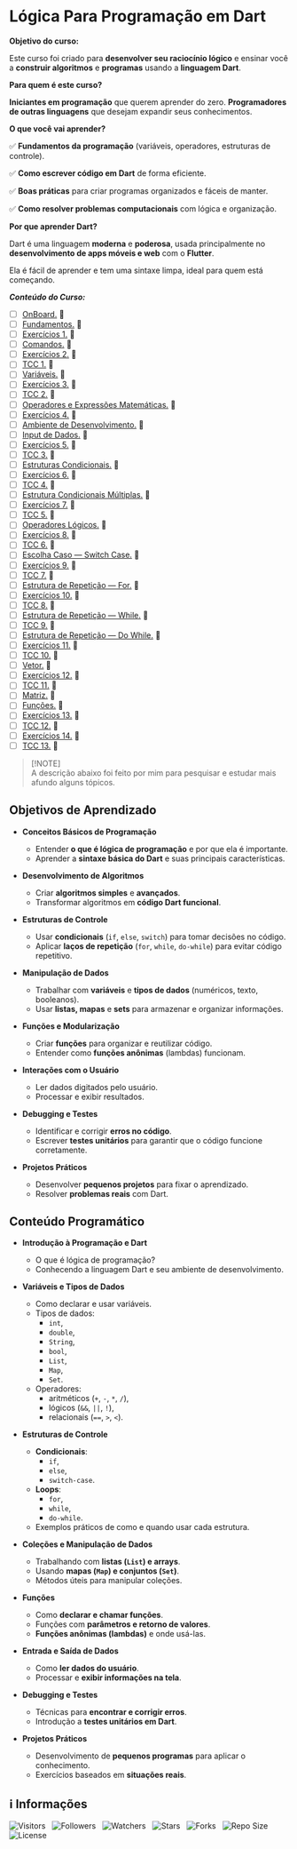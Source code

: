 <!-- Título -->
# Lógica Para Programação em Dart

**Objetivo do curso:**

Este curso foi criado para **desenvolver seu raciocínio lógico** e ensinar você a **construir algoritmos** e **programas** usando a **linguagem Dart**.

**Para quem é este curso?**

**Iniciantes em programação** que querem aprender do zero.
**Programadores de outras linguagens** que desejam expandir seus conhecimentos.

**O que você vai aprender?**

:white_check_mark: **Fundamentos da programação** (variáveis, operadores, estruturas de controle).

:white_check_mark: **Como escrever código em Dart** de forma eficiente.

:white_check_mark: **Boas práticas** para criar programas organizados e fáceis de manter.

:white_check_mark: **Como resolver problemas computacionais** com lógica e organização.

**Por que aprender Dart?**

Dart é uma linguagem **moderna** e **poderosa**, usada principalmente no **desenvolvimento de apps móveis e web** com o **Flutter**.

Ela é fácil de aprender e tem uma sintaxe limpa, ideal para quem está começando.

***Conteúdo do Curso:***

* [ ] [OnBoard.](https://github.com/Devsgeeknerd/mod-onb-log-par-pro-dar-fun) &#128679;
* [ ] [Fundamentos.](https://github.com/Devsgeeknerd/mod-fun-log-par-pro-dar-fun) &#128679;
* [ ] [Exercícios 1.](https://github.com/Devsgeeknerd/mod-exe-1-log-par-pro-dar-fun) &#128679;
* [ ] [Comandos.](https://github.com/Devsgeeknerd/mod-com-log-par-pro-dar-fun) &#128679;
* [ ] [Exercícios 2.](https://github.com/Devsgeeknerd/mod-exe-2-log-par-pro-dar-fun) &#128679;
* [ ] [TCC 1.](https://github.com/Devsgeeknerd/mod-tcc-1-log-par-pro-dar-fun) &#128679;
* [ ] [Variáveis.](https://github.com/Devsgeeknerd/mod-var-log-par-pro-dar-fun) &#128679;
* [ ] [Exercícios 3.](https://github.com/Devsgeeknerd/mod-exe-3-log-par-pro-dar-fun) &#128679;
* [ ] [TCC 2.](https://github.com/Devsgeeknerd/mod-tcc-2-log-par-pro-dar-fun) &#128679;
* [ ] [Operadores e Expressões Matemáticas.](https://github.com/Devsgeeknerd/mod-ope-exp-mat-log-par-pro-dar-fun) &#128679;
* [ ] [Exercícios 4.](https://github.com/Devsgeeknerd/mod-exe-4-log-par-pro-dar-fun) &#128679;
* [ ] [Ambiente de Desenvolvimento.](https://github.com/Devsgeeknerd/mod-amb-des-log-par-pro-dar-fun) &#128679;
* [ ] [Input de Dados.](https://github.com/Devsgeeknerd/mod-inp-dad-log-par-pro-dar-fun) &#128679;
* [ ] [Exercícios 5.](https://github.com/Devsgeeknerd/mod-exe-5-log-par-pro-dar-fun) &#128679;
* [ ] [TCC 3.](https://github.com/Devsgeeknerd/mod-tcc-3-log-par-pro-dar-fun) &#128679;
* [ ] [Estruturas Condicionais.](https://github.com/Devsgeeknerd/mod-est-con-log-par-pro-dar-fun) &#128679;
* [ ] [Exercícios 6.](https://github.com/Devsgeeknerd/mod-exe-6-log-par-pro-dar-fun) &#128679;
* [ ] [TCC 4.](https://github.com/Devsgeeknerd/mod-tcc-4-log-par-pro-dar-fun) &#128679;
* [ ] [Estrutura Condicionais Múltiplas.](https://github.com/Devsgeeknerd/mod-est-con-mul-log-par-pro-dar-fun) &#128679;
* [ ] [Exercícios 7.](https://github.com/Devsgeeknerd/mod-exe-7-log-par-pro-dar-fun) &#128679;
* [ ] [TCC 5.](https://github.com/Devsgeeknerd/mod-tcc-5-log-par-pro-dar-fun) &#128679;
* [ ] [Operadores Lógicos.](https:github.com/Devsgeeknerd/mod-ope-log-log-par-pro-dar-fun) &#128679;
* [ ] [Exercícios 8.](https://github.com/Devsgeeknerd/mod-exe-log-par-pro-dar-fun) &#128679;
* [ ] [TCC 6.](https://github.com/Devsgeeknerd/mod-tcc-6-log-par-pro-dar-fun) &#128679;
* [ ] [Escolha Caso — Switch Case.](https://github.com/Devsgeeknerd/mod-esc-cas-swi-cas-log-par-pro-dar-fun) &#128679;
* [ ] [Exercícios 9.](https://github.com/Devsgeeknerd/mod-exe-9-log-par-pro-dar-fun) &#128679;
* [ ] [TCC 7.](https://github.com/Devsgeeknerd/mod-tcc-7-log-par-pro-dar-fun) &#128679;
* [ ] [Estrutura de Repetição — For.](https://github.com/Devsgeeknerd/mod-est-rep-for-log-par-pro-dar-fun) &#128679;
* [ ] [Exercícios 10.](https://github.com/Devsgeeknerd/mod-exe-10-log-par-pro-dar-fun) &#128679;
* [ ] [TCC 8.](https:github.com/Devsgeeknerd/mod-tcc-8-log-par-pro-dar-fun) &#128679;
* [ ] [Estrutura de Repetição — While.](https://github.com/Devsgeeknerd/mod-est-rep-whi-log-par-pro-dar-fun) &#128679;
* [ ] [TCC 9.](https://github.com/Devsgeeknerd/mod-tcc-9-log-par-pro-dar-fun) &#128679;
* [ ] [Estrutura de Repetição — Do While.](https://github.com/Devsgeeknerd/mod-est-rep-do-whi-log-par-pro-dar-fun) &#128679;
* [ ] [Exercícios 11.](https://github.com/Devsgeeknerd/mod-exe-11-log-par-pro-dar-fun) &#128679;
* [ ] [TCC 10.](https://github.com/Devsgeeknerd/mod-tcc-10-log-par-pro-dar-fun) &#128679;
* [ ] [Vetor.](https://github.com/Devsgeeknerd/mod-vet-log-par-pro-dar-fun) &#128679;
* [ ] [Exercícios 12.](https://github.com/Devsgeeknerd/mod-exe-12-log-par-pro-dar-fun) &#128679;
* [ ] [TCC 11.](https://github.com/Devsgeeknerd/mod-tcc-11-log-par-pro-dar-fun) &#128679;
* [ ] [Matriz.](https://github.com/Devsgeeknerd/mod-mat-log-par-pro-dar-fun) &#128679;
* [ ] [Funções.](https://github.com/Devsgeeknerd/mod-fun-log-par-pro-dar-fun) &#128679;
* [ ] [Exercícios 13.](https://github.com/Devsgeeknerd/mod-exe-13-log-par-pro-dar-fun) &#128679;
* [ ] [TCC 12.](https://github.com/Devsgeeknerd/mod-tcc-12-log-par-pro-dar-fun) &#128679;
* [ ] [Exercícios 14.](https://github.com/Devsgeeknerd/mod-exe-14-log-par-pro-dar-fun) &#128679;
* [ ] [TCC 13.](https://github.com/Devsgeeknerd/mod-tcc-13-log-par-pro-dar-fun) &#128679;

> [!NOTE]\
> A descrição abaixo foi feito por mim para pesquisar e estudar mais afundo alguns tópicos.

## Objetivos de Aprendizado

* **Conceitos Básicos de Programação**
  * Entender **o que é lógica de programação** e por que ela é importante.
  * Aprender a **sintaxe básica do Dart** e suas principais características.

* **Desenvolvimento de Algoritmos**
  * Criar **algoritmos simples** e **avançados**.
  * Transformar algoritmos em **código Dart funcional**.

* **Estruturas de Controle**
  * Usar **condicionais** (`if`, `else`, `switch`) para tomar decisões no código.
  * Aplicar **laços de repetição** (`for`, `while`, `do-while`) para evitar código repetitivo.

* **Manipulação de Dados**
  * Trabalhar com **variáveis** e **tipos de dados** (numéricos, texto, booleanos).
  * Usar **listas, mapas** e **sets** para armazenar e organizar informações.

* **Funções e Modularização**
  * Criar **funções** para organizar e reutilizar código.
  * Entender como **funções anônimas** (lambdas) funcionam.

* **Interações com o Usuário**
  * Ler dados digitados pelo usuário.
  * Processar e exibir resultados.

* **Debugging e Testes**
  * Identificar e corrigir **erros no código**.
  * Escrever **testes unitários** para garantir que o código funcione corretamente.

* **Projetos Práticos**
  * Desenvolver **pequenos projetos** para fixar o aprendizado.
  * Resolver **problemas reais** com Dart.

## Conteúdo Programático

* **Introdução à Programação e Dart**
  * O que é lógica de programação?
  * Conhecendo a linguagem Dart e seu ambiente de desenvolvimento.

* **Variáveis e Tipos de Dados**
  * Como declarar e usar variáveis.
  * Tipos de dados:
    * `int`,
    * `double`,
    * `String`,
    * `bool`,
    * `List`,
    * `Map`,
    * `Set`.
  * Operadores:
    * aritméticos (`+`, `-`, `*`, `/`),
    * lógicos (`&&`, `||`, `!`),
    * relacionais (`==`, `>`, `<`).

* **Estruturas de Controle**
  * **Condicionais**:
    * `if`,
    * `else`,
    * `switch-case`.
  * **Loops**:
    * `for`,
    * `while`,
    * `do-while`.
  * Exemplos práticos de como e quando usar cada estrutura.

* **Coleções e Manipulação de Dados**
  * Trabalhando com **listas (`List`) e arrays**.
  * Usando **mapas (`Map`) e conjuntos (`Set`)**.
  * Métodos úteis para manipular coleções.

* **Funções**
  * Como **declarar e chamar funções**.
  * Funções com **parâmetros e retorno de valores**.
  * **Funções anônimas (lambdas)** e onde usá-las.

* **Entrada e Saída de Dados**
  * Como **ler dados do usuário**.
  * Processar e **exibir informações na tela**.

* **Debugging e Testes**
  * Técnicas para **encontrar e corrigir erros**.
  * Introdução a **testes unitários em Dart**.

* **Projetos Práticos**
  * Desenvolvimento de **pequenos programas** para aplicar o conhecimento.
  * Exercícios baseados em **situações reais**.

<!-- Informações -->
## &#8505; Informações

![Visitors](https://api.visitorbadge.io/api/visitors?path=Devsgeeknerd%2Fcur-log-par-pro-dar-fun&label=Visitantes&labelColor=%23700070&labelStyle=none&countColor=%23000fff&style=plastic&color=%23ffffff "Total de Visitantes")
&nbsp;
![Followers](https://img.shields.io/github/followers/Devsgeeknerd?style=p&label=Seguidores&labelColor=800080&color=000fff "Total de Seguidores")
&nbsp;
![Watchers](https://img.shields.io/github/watchers/Devsgeeknerd/cur-log-par-pro-dar-fun?style=p&label=Observadores&labelColor=800080&color=000fff "Total de Observadores")
&nbsp;
![Stars](https://img.shields.io/github/stars/Devsgeeknerd/cur-log-par-pro-dar-fun?style=p&label=Estrelas&labelColor=800080&color=000fff "Total de Estrelas")
&nbsp;
![Forks](https://img.shields.io/github/forks/Devsgeeknerd/cur-log-par-pro-dar-fun?style=p&label=Bifurcações&labelColor=800080&color=000fff "Total de Bifurcações")
&nbsp;
![Repo Size](https://img.shields.io/github/repo-size/Devsgeeknerd/cur-log-par-pro-dar-fun?style=p&label=Tamanho&labelColor=800080&color=000fff "Tamanho do Repositório")
&nbsp;
![License](https://img.shields.io/github/license/Devsgeeknerd/cur-log-par-pro-dar-fun?style=p&label=Licença&labelColor=800080&color=000fff "Licença do Repositório")
